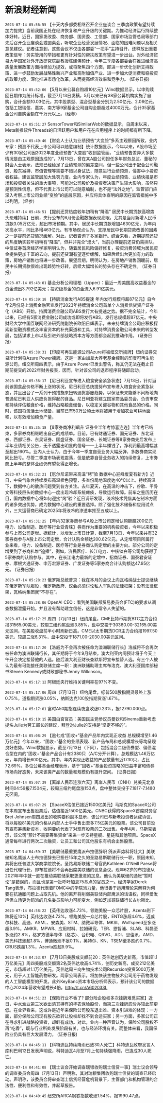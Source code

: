 # 新浪财经新闻
`2023-07-14 05:56:55` 【十天内多部委相继召开企业座谈会 三季度政策有望持续加力提效】当前我国正处在经济恢复和产业升级的关键期。为推动经济运行持续整体好转，近日，国家发改委、商务部、国资委、工信部、国家市场监管总局等部门先后召开企业座谈会或圆桌会，听取企业经营发展情况、面临的困难问题以及相关意见建议。记者注意到，这些会议不仅由各部委“一把手”主持召开，还释放出重要政策信号：务实管用的举措和更有针对性的帮扶政策有望进一步出台。对外经济贸易大学国家对外开放研究院副教授陈建伟预计，今年三季度各部委会在推进经济高质量发展政策方面持续加力提效，或将聚焦四个方面，即进一步优化创新支持政策、进一步鼓励发展战略性新兴产业和高附加值产业、进一步加大促消费和稳投资的政策力度、深化推进市场化改革，从而提高经济效率和竞争力。 (证券日报)

`2023-07-14 05:52:06` 【5月以来公募自购超10亿元】Wind数据显示，以申购赎回日期作为统计标准，截至7月13日发稿，5月以来已有38家公募机构实施了自购，合计金额10.03亿元，其中股票型、混合型基金分别为2.50亿元、2.06亿元。包括工银瑞信、嘉实、南方等9家基金公司自购金额超过4000万元，合计35家基金公司自购金额在千万元以上。（经参）

`2023-07-14 05:51:27` SensorTower和SimilarWeb的数据显示，自周末以来，Meta新推软件Threads的日活跃用户和用户花在应用程序上的时间都有所下降。

`2023-07-14 05:49:46` 【财会人士认为业绩预告“大变脸”多系主观原因所致，业内专家：预测不代表上市公司可以随意编制】统计数据显示，今年以来，A股市场至少有30家公司因2022年度业绩预告“大变脸”收到监管函。“业绩预告差异大多数情况是由主观原因造成的”，7月13日，曾在某A股公司担任多年财务总监、董秘的财会人士表示，法规已经给足了业绩预测的偏差空间，但一些公司出于配合公司融资、股东减持、市值管理等需要不惜以身试法，随意进行业绩预测，侵害中小投资者权益，建议监管层加大处罚力度。业内专家认为，年度业绩预告、业绩快报是市场和投资者关注的重大事项，可能对公司股价及投资者决策产生较大影响，虽然只是预测性信息，但不代表上市公司可以随意编制，也不是“法外之地”。监管部门应深入考察上市公司业绩“变脸”的底层原因，并应将具体查明的原因在监管措施中予以列明。（经参）

`2023-07-14 05:46:51` 【提前还贷热度较年初稍有“降温” 居民中长期贷款高增势头恐难持续】日前，央行公布的6月份金融数据表现亮眼，尤其是当月新增人民币贷款3.05万亿元，超出市场预期。其中，居民中长期贷款增加4630亿元，为年内次高水平，同比多增463亿元。有市场观点认为，支撑居民中长期贷款改善的因素之一是提前还贷情况缓解。对此，记者咨询了多家银行。综合来看，近期提前还贷的热度确实较年初稍有“降温”，但并非完全“熄火”，当前办理提前还贷仍需排队。中信证券首席经济学家明明认为，随着居民风险偏好修复，投资消费领域为居民资金提供更加丰富的去向，提前还贷潮有望逐步缓解，如果后续出台更加有力的政策，房地产销售也将进一步改善。展望后期，明明认为，在房地产销售回暖前，居民中长期贷款很难出现趋势性好转，后续大幅增长的势头存在不确定性。 (证券日报)

`2023-07-14 05:43:01` 基金分析公司理柏（Lipper）：最近一周美国高收益基金的资金流出3.792亿美元；投资级基金的资金流入6.91亿美元。

`2023-07-14 05:39:18` 【持牌消金发行ABS提速 年内发行规模将超87亿元】自今年2月份马上消费金融官宣发行2023年持牌消金公司首单个人消费信贷资产证券化（ABS）开始，持牌消费金融公司ABS发行大有提速之势。据不完全统计，今年以来，已经有5家消费金融公司成功或即将发行ABS，发行总规模超87亿元。中央财经大学中国互联网经济研究院副院长欧阳日辉表示，未来持牌消金公司应积极探索新型融资模式及丰富资本的补充渠道和工具，对持牌消费金融公司未来的转型发展，包括谋求上市以及引进外部战略资本方等方面都会起到推动作用。 (证券日报)

`2023-07-14 05:38:31` 【印度可再生能源公司Azure将被纽交所摘牌】纽约证券交易所计划将Azure Power摘牌。这是一家由加拿大养老基金控制的印度可再生能源公司。纽交所周四表示，由于Azure Power已发出警告，称其仍无法在截止日期前提交的2022年财务报表，因而，针对该公司的退市程序将随即启动。

`2023-07-14 05:36:17` 【尼日利亚宣布进入粮食安全紧急状态】7月13日，针对当前该国食品价格不断上涨的状况，尼日利亚总统提努布宣布进入粮食安全紧急状态，并且出台了一系列干预措施来扭转通货膨胀趋势，以保证未来能够不间断地向普通尼日利亚人供应负担得起的食品。尼日利亚将建立国家商品委员会，负责审查和持续评估粮食价格，维持战略粮食储备，以稳定关键谷物和其他食品的价格。同时，该国将激活土地储备，目前已有50万公顷土地将被用于增加农业可耕地面积，以有效增加粮食产量。

`2023-07-14 05:35:18` 【8家券商净利飙升 证券业半年考惊喜连连】半年考已结束，多家券商相继晒出自己的成绩单。目前，已有财通证券、国元证券、东北证券、西部证券、东吴证券、国盛证券、国金证券、长城证券等8家券商先后发布上半年业绩相关公告，无不透露出明显的信号——上半年赚钱了，净利润最高增幅甚至超出160%。业内人士认为，由于今年一季度自营业务大幅反弹，多数券商实现同比扭亏。尽管二季度市场表现震荡，但是依靠自营业务收入的持续修复，上市券商上半年的整体业绩仍有望获得正增长。

`2023-07-14 05:32:21` 【厄尔尼诺带来高温“烤”验 数据中心迎峰度夏有新方】近日，中央气象台持续发布高温橙色预警，多省份局地温度达40℃以上。持续高温下，数据中心的散热问题受到各方关注。去年夏天，在高温的冲击下，谷歌、甲骨文等科技巨头的数据中心一度出现冷却系统瘫痪，导致运行故障。前车之鉴历历在目，国内数据中心将如何迎接“烤”验？近日调研发现，液冷技术凭借其在制冷方面的诸多突出优势，成为数据中心建设的重要选择。除了强化技术储备和应用试点外，三大运营商已确定2025年将液冷的渗透率推至五成以上。

`2023-07-14 05:31:25` 【年内32家券商参与A股上市公司定增认购额超200亿元 电力、设备制造、医疗等行业受青睐】券商作为重要的机构投资者，今年以来积极参与上市公司定增。据统计，以增发上市日计算，截至7月13日，今年以来共有32家券商参与A股上市公司定增，合计认购金额达200.62亿元。从定增项目所属行业来看，电力、设备制造、医疗等行业是券商认购定增的主要方向。部分公司的定增受到了券商扎堆“追捧”，例如，济民医疗、长江电力、中核钛白等公司均获得了5家券商的认购参与。其中，在长江电力最新的定增中，招商证券、国泰君安证券、摩根大通证券、申万宏源证券、广发证券等5家券商合计认购额达47.95亿元。 (证券日报)

`2023-07-14 05:28:23` 俄罗斯总统普京：我在本月的会议上向瓦格纳战士提议继续在俄罗斯军队服役，俄罗斯政府、议会必须讨论私人军队的法律框架；没有法律框架，瓦格纳集团就“不存在”。

`2023-07-14 05:28:06` OpenAI CEO：看到美国联邦贸易委员会(FTC)的要求从调查数据泄露开始，并且没有帮助建立信任，这是非常令人失望的。

`2023-07-14 05:17:25` 周四（7月13日）纽约尾盘，CME比特币期货BTC主力合约报31565.00美元，较周三纽约尾盘涨3.85%，盘中交投于30360.00-32165.00美元区间，在美股收盘前半小时刷新日高。CME以太币期货DCR主力合约报1997.50美元，较周三涨6.31%，盘中交投于1871.00-2030.00美元区间。

`2023-07-14 05:17:20` 【洛威为不会再次被任命为澳洲联储行长】洛威将不会再次被任命为澳洲联储行长，其任期将于今年9月结束。澳大利亚内阁预计将于今天上午开会决定接替他的人选，随后澳大利亚财长查默斯将宣布接替人选。有三个人被认为最有可能接任美联储主席一职：澳洲联储助理主席布洛克、澳大利亚国库部秘书Steven Kennedy或财政部秘书Jenny Wilkinson。

`2023-07-14 05:17:12` 阿根廷央行维持关键利率在97%不变。

`2023-07-14 05:17:06` 周四（7月13日）纽约尾盘，标普500股指期货最终上涨0.75%，道指期货涨0.05%，纳斯达克100股指期货涨1.67%。

`2023-07-14 05:17:01` 富时A50期指连续夜盘收涨0.23%，报12790.000点。

`2023-07-14 05:10:15` 美国白宫官员：美国民主党参议员曼钦和Sinema重新考虑提名Julie为劳工部长的建议，拜登对Julie的支持是“坚定不移的”。

`2023-07-14 05:08:29` 【逾七成“固收+”基金产品年内实现正收益 总规模增至1.46万亿元】今年以来，“固收+”基金的业绩表现、新产品布局和总规模增长等均呈现良好态势。Wind数据显示，截至7月13日（下同），包括混合二级债券型、偏债混合型在内的“固收+”基金产品合计有2380只（A/C分开计算），总规模达1.46万亿元，年内增长600亿元。其中，年内实现正收益的产品数量有近1730只，占比72.69%。多位公募基金经理表示，基于“固收+”基金投资策略的日益丰富和债券市场向好态势，未来该类产品的数量和规模仍有提升空间。 (证券日报)

`2023-07-14 05:07:39` 【离岸人民币连涨六天】离岸人民币（CNH）兑美元北京时间04:59报7.1504元，较周三纽约尾盘涨153点，盘中整体交投于7.1817-7.1480元区间。

`2023-07-14 05:07:29` 【SpaceX估值已接近1500亿美元】马斯克的SpaceX公司在本周宣布出售股票后，估值接近1500亿美元。CNBC获得的SpaceX首席财务官Bret Johnsen周四发出的收购要约副本显示，该公司已与新老投资者达成协议，将以每股81美元的价格从内部人士手中售出至多7.5亿美元的股票。该公司目前没有宣布筹集新资本，收购要约代表了对现有股票的二次出售。今年4月，马斯克表示，该公司“预计不需要筹集资金”来进一步支持星舰、星链和其他项目。SpaceX通常每年进行两次二次融资，让员工和公司其他股东有机会出售股票。

`2023-07-14 04:59:37` 【美联储最重要鹰派布拉德辞职 鸽派声势料将壮大】美联储知名鹰派人士布拉德辞去已担任15年之久的圣路易斯联储行长一职，原因未知。其将出任普渡大学商学院院长。圣路易斯联储二号官员Kathleen O'Neill Paese将出任代理行长，即布拉德将不会再出席美联储的议息会议。现年62岁的布拉德从2021年年中就一直在推动美联储采取更激进的加息。他认为美联储的通胀“暂时论”是错误的，而且也是第一批呼吁加息75基点的官员之一。经济学家Derek Tang表示，布拉德代表着FOMC中的学院派力量，他很善于运用理论来解释为何要在抗通胀问题上占取先机。他的离开将削弱美联储内部鹰派的话语权，同样爱发声但立场更为鸽派的几名委员影响力可能变大，例如芝加哥联储行长古尔斯比。

`2023-07-14 04:58:22` 【英伟达收涨4.73%，领跑美股一众芯片股，Azenta则下跌将近10%】英伟达收涨4.73%，领跑美股一众芯片股，ENTG涨超4.6%，迈威尔科技、高通、ASML、安森美、STM、纳微半导体、MKSI、Wolfspeed至多涨超3.9%，AMKR、MPWR、应用材料、拉姆研究、TER、恩智浦、SLAB、科磊至多涨约2.8%，格罗方德半导体（格芯）、台积电、QRVO、ADI、思佳讯、AMD、美光科技涨超1.8%，博通微涨不足0.1%，英特尔、KN、TSEM至多跌约0.7%，CRUS跌超1.3%，Azenta跌超9.9%。

`2023-07-14 04:53:07` 【7月13日美股成交额前20：英伟达创历史新高，市值超1.1万亿美元】周四美股成交额第2名英伟达收高4.74%，创历史新高，成交212亿美元，市场超过1.1万亿美元。英伟达周三向生物技术公司Recursion投资5000万美元，用于人工智能药物研发。两家公司表示，将加快该生物技术公司用于药物发现的人工智能模型的开发。此外KeyBanc资本市场分析师表示，预计该公司的数据中心2024年营收有望成长4倍。http://t.cn/A602033L

`2023-07-14 04:51:23` 【保险行业不香了? 部分险企股权多次挂牌难觅买家】近日，中水渔业第三次欲出清其持有的华农保险股份，而第三次挂牌底价亦较此前更低。在业界看来，这或许是近年来保险公司股东退出难、资本引进难的体现：一方面，部分保险公司现有股东欲转让股权却找不到合适买家；另一方面，多家公司正在寻求引进战略投资者，却鲜有成功。对此，业内一种声音认为，保险公司股权不再“吃香”，既与行业所处发展阶段有关，也与经济环境有关。而整体来看，我国保险业仍具有巨大发展潜力。 (证券日报)

`2023-07-14 04:45:11` 【科特迪瓦持续降雨已致30人死亡】科特迪瓦政府发言人库利巴利12日发表声明说，科特迪瓦4月至7月上旬持续强降雨，已造成30人死亡。

`2023-07-14 04:41:08` 【瑞士议会开始调查瑞银收购瑞士信贷一事】瑞士议会领导的调查委员会周四（7月13日）声明称，其对瑞银集团收购瑞士信贷的调查已经启动。声明称，该委员会将审查瑞士信贷经营危机背景下，主管部门和机构管理的合法性、便利性和有效性，并起草报告。

`2023-07-14 04:40:45` 纽交所ARCA钢铁指数收涨1.54%，报1990.47点。

